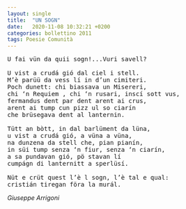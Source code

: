 ```yaml
---
layout: single
title:  "UN SOGN"
date:   2020-11-08 10:32:21 +0200
categories: bollettino 2011
tags: Poesie Comunità
---
```



<pre>
U fai vün da quii sogn!...Vuri savell?

U vist a crudá gió dal ciel i stell.
M’è parüü da vess lí in d’un cimiteri.
Poch dunett: chi biassava un Misereri,
chi ‘n Requiem , chi ‘n rusari, inscí sott vus,
fermandus dent par dent arent ai crus,
arent ai tump cun pizz ul so ciarín
che brüsegava dent al lanternin.

Tütt an bòtt, in dal barlüment da lüna,
u vist a crudá gió, a vüna a vüna,
na dunzena da stell che, pian pianín,
in süi tump senza ‘n fiur, senza ‘n ciarín,
a sa pundavan gió, pö stavan lí
cumpágn di lanternitt a sperlüsí.

Nüt e crüt quest l’è l sogn, l’è tal e qual:
cristián tiregan föra la murál.
</pre>

*Giuseppe Arrigoni*
